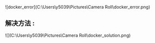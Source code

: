 ![docker_error](C:\Users\y5039\Pictures\Camera Roll\docker_error.png)

## 解决方法 :

![](C:\Users\y5039\Pictures\Camera Roll\docker_solution.png)

